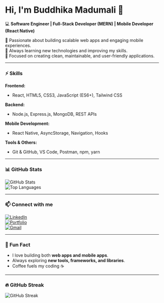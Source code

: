 # Hi, I'm Buddhika Madumali 👋

💻 **Software Engineer | Full-Stack Developer (MERN) | Mobile Developer (React Native)**  

🚀 Passionate about building scalable web apps and engaging mobile experiences.  
🌱 Always learning new technologies and improving my skills.  
🎯 Focused on creating clean, maintainable, and user-friendly applications.

---

### ⚡ Skills

**Frontend:**  
- React, HTML5, CSS3, JavaScript (ES6+), Tailwind CSS  

**Backend:**  
- Node.js, Express.js, MongoDB, REST APIs  

**Mobile Development:**  
- React Native, AsyncStorage, Navigation, Hooks  

**Tools & Others:**  
- Git & GitHub, VS Code, Postman, npm, yarn  

---

### 📊 GitHub Stats

![GitHub Stats](https://github-readme-stats.vercel.app/api?username=BuddhikaMadumali&show_icons=true&theme=radical)  
![Top Languages](https://github-readme-stats.vercel.app/api/top-langs/?username=BuddhikaMadumali&layout=compact&theme=radical)

---

### 📫 Connect with me

[![LinkedIn](https://img.shields.io/badge/LinkedIn-0077B5?style=for-the-badge&logo=linkedin&logoColor=white)](https://www.linkedin.com/in/your-link)  
[![Portfolio](https://img.shields.io/badge/Portfolio-FF0000?style=for-the-badge&logo=google-chrome&logoColor=white)](https://your-portfolio.com)  
[![Gmail](https://img.shields.io/badge/Gmail-D14836?style=for-the-badge&logo=gmail&logoColor=white)](mailto:your-email@gmail.com)

---

### 🌟 Fun Fact

- I love building both **web apps and mobile apps**.  
- Always exploring **new tools, frameworks, and libraries**.  
- Coffee fuels my coding ☕  

---

### 🔥 GitHub Streak

![GitHub Streak](https://github-readme-streak-stats.herokuapp.com/?user=BuddhikaMadumali&theme=radical)
